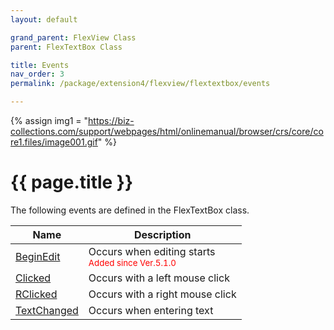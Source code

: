 ```yaml
---
layout: default

grand_parent: FlexView Class
parent: FlexTextBox Class

title: Events
nav_order: 3
permalink: /package/extension4/flexview/flextextbox/events

---
```

{% assign img1 = "https://biz-collections.com/support/webpages/html/onlinemanual/browser/crs/core/core1.files/image001.gif" %}


# {{ page.title }}

The following events are defined in the FlexTextBox class.

|Name      |  Description |
|----------|--------------|
|[BeginEdit](/package/extension4/flexview/flextextbox/events/beginedit) |Occurs when editing starts <br><small><span style="color:red">Added since Ver.5.1.0</span></small> |
|[Clicked](/package/extension4/flexview/flextextbox/events/clicked) |Occurs with a left mouse click |
|[RClicked](/package/extension4/flexview/flextextbox/events/rclicked) | Occurs with a right mouse click|
|[TextChanged](/package/extension4/flexview/flextextbox/events/textchanged) |Occurs when entering text |

